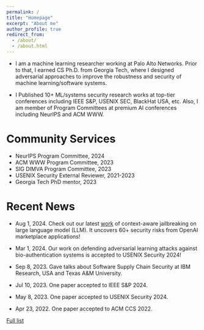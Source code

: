```yaml
---
permalink: /
title: "Homepage"
excerpt: "About me"
author_profile: true
redirect_from: 
  - /about/
  - /about.html
---
```


* I am a machine learning researcher working at Palo Alto Networks. Prior to that, I earned CS Ph.D. from Georgia Tech, where I designed adversarial approaches to improve the robustness and security of machine learning/software systems. 


* I Published 10+ ML/systems security research works at top-tier conferences including IEEE S&P, USENIX SEC, BlackHat USA, etc. Also, I am member of Program Committees at premium AI conferences including NeurIPS and ACM WWW.



Community Services
=====
* NeurIPS Program Committee, 2024
* ACM WWW Program Committee, 2023
* SIG DIMVA Program Committee, 2023
* USENIX Security External Reviewer, 2021-2023
* Georgia Tech PhD mentor, 2023 

Recent News
=====
* Aug 1, 2024. Check out our latest [work](https://arxiv.org/pdf/2407.16667) of context-aware jailbreaking on large language model (LLM). It uncovers 60+ security risks from OpenAI marketplace applications!

* Mar 1, 2024. Our work on defending adversarial learning attacks against bio-authentication systems is accepted to USENIX Security 2024!

* Sep 8, 2023. Gave talks about Software Supply Chain Security at IBM Research, USA and Texas A&M University.

* Jul 10, 2023. One paper accepted to IEEE S&P 2024.

* May 8, 2023. One paper accepted to USENIX Security 2024.

* Apr 23, 2022.  One paper accepted to ACM CCS 2022.

[Full list](/news)





